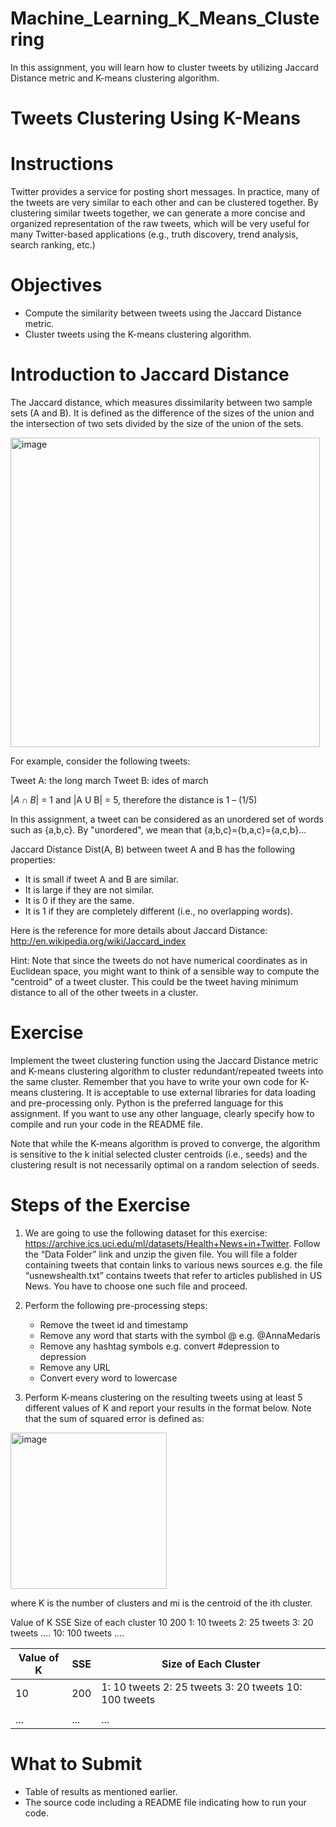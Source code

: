 # Machine_Learning_K_Means_Clustering
In this assignment, you will learn how to cluster tweets by utilizing Jaccard Distance metric and K-means clustering algorithm.

# Tweets Clustering Using K-Means

# Instructions
Twitter provides a service for posting short messages. In practice, many of the tweets are very similar to each other and can be clustered together. By clustering similar tweets together, we can generate a more concise and organized representation of the raw tweets, which will be very useful for many Twitter-based applications (e.g., truth discovery, trend analysis, search ranking, etc.)

# Objectives
- Compute the similarity between tweets using the Jaccard Distance metric.
- Cluster tweets using the K-means clustering algorithm.

# Introduction to Jaccard Distance
The Jaccard distance, which measures dissimilarity between two sample sets (A and B). It is defined as the difference of the sizes of the union and the intersection of two sets divided by the size of the union of the sets.

<img width="495" alt="image" src="https://user-images.githubusercontent.com/66005722/166745524-5bee2f05-4ffa-4f27-9200-22d7726aa7e1.png">

For example, consider the following tweets:

Tweet A: the long march
Tweet B: ides of march

|$A \cap B$| = 1 and |A U B| = 5, therefore the distance is 1 – (1/5)

In this assignment, a tweet can be considered as an unordered set of words such as {a,b,c}. By "unordered", we mean that {a,b,c}={b,a,c}={a,c,b}...

Jaccard Distance Dist(A, B) between tweet A and B has the following properties:
- It is small if tweet A and B are similar.
- It is large if they are not similar.
- It is 0 if they are the same.
- It is 1 if they are completely different (i.e., no overlapping words).

Here is the reference for more details about Jaccard Distance: http://en.wikipedia.org/wiki/Jaccard_index

Hint: Note that since the tweets do not have numerical coordinates as in Euclidean space, you might want to think of a sensible way to compute the "centroid" of a tweet cluster. This could be the tweet having minimum distance to all of the other tweets in a cluster.

# Exercise
Implement the tweet clustering function using the Jaccard Distance metric and K-means clustering algorithm to cluster redundant/repeated tweets into the same cluster. Remember that you have to write your own code for K-means clustering. It is acceptable to use external libraries for data loading and pre-processing only. Python is the preferred language for this assignment. If you want to use any other language, clearly specify how to compile and run your code in the README file.

Note that while the K-means algorithm is proved to converge, the algorithm is sensitive to the k initial selected cluster centroids (i.e., seeds) and the clustering result is not necessarily optimal on a random selection of seeds.

# Steps of the Exercise
1. We are going to use the following dataset for this exercise: https://archive.ics.uci.edu/ml/datasets/Health+News+in+Twitter. Follow the “Data Folder” link and unzip the given file. You will file a folder containing tweets that contain links to various news sources e.g. the file “usnewshealth.txt” contains tweets that refer to articles published in US News. You have to choose one such file and proceed.

2. Perform the following pre-processing steps:
    - Remove the tweet id and timestamp
    - Remove any word that starts with the symbol @ e.g. @AnnaMedaris
    - Remove any hashtag symbols e.g. convert #depression to depression
    - Remove any URL
    - Convert every word to lowercase 

3. Perform K-means clustering on the resulting tweets using at least 5 different values of K and report your results in the format below. Note that the sum of squared error is defined as:

<img width="250" alt="image" src="https://user-images.githubusercontent.com/66005722/166746515-2af3e772-8b61-4a22-9487-8a0b9859dbe5.png">

where K is the number of clusters and mi is the centroid of the ith cluster.

Value of
K
SSE Size of each cluster
10 200 1: 10 tweets
2: 25 tweets
3: 20 tweets
….
10: 100 tweets
….

| Value of K | SSE | Size of Each Cluster |
| --------------- | --------------- | --------------- |
| 10 | 200 | 1: 10 tweets 2: 25 tweets 3: 20 tweets 10: 100 tweets |       
|  |  |  |
| ... | ... | ... |

# What to Submit
- Table of results as mentioned earlier.
- The source code including a README file indicating how to run your code.
